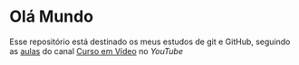 # Olá Mundo

Esse repositório está destinado os meus estudos de git e GitHub, seguindo as [aulas](https://www.youtube.com/watch?v=xEKo29OWILE&list=PLHz_AreHm4dm7ZULPAmadvNhH6vk9oNZA) do canal [Curso em Vídeo](https://www.youtube.com/user/cursosemvideo) no *YouTube*
